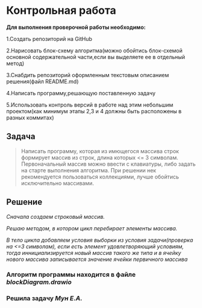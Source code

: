 # Контрольная работа

**Для выполнения проверочной работы необходимо:**

1.Создать репозиторий на GitHub

2.Нарисовать блок-схему алгоритма(можно обойтись блок-схемой основной содержательной части,если вы выделяете ее в отдельный метод)

3.Снабдить репозиторий оформленным текстовым описанием решения(файл README.md)

4.Написать программу,решающую поставленную задачу

5.Использовать контроль версий в работе над этим небольшим проектом(как минимум этапы 2,3 и 4 должны быть расположены в разных коммитах)

## Задача 
> Написать программу, которая из имющегося массива строк формирует массив из строк, длина которых <= 3 символам. Первоначальный массив можно ввести с клавиатуры, либо задать на старте выполнения алгоритма. При решении нек рекомендуется пользоваться коллекциями, лучше обойтись исключительно массивами.

## Решение

*Сначала создаем строковый массив.*

*Решаю методом, в котором цикл перебирает элементы массива.*

*В тело цикла добавляем условия выборки из условия задачи(проверка на <=3 символам), если есть элемент удовлетворяющий условиям, тогда иннициализируется новый массив такого же типа и в ячейку нового массива записывается значение ячейки первичного массива*

### Алгоритм программы находится в файле *blockDiagram.drawio*

### Решила задачу *Мун Е.А.*